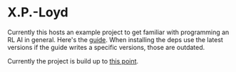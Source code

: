 # X.P.-Loyd

Currently this hosts an example project to get familiar with programming an RL AI in general.
Here's the [guide].
When installing the deps use the latest versions if the guide writes a specific versions, those are outdated.

Currently the project is build up to [this point](<https://www.mlq.ai/deep-reinforcement-learning-for-trading-with-tensorflow-2-0/#:~:text=predict(actions%5B0%5D)-,Training%20the%20Model,-Now%20that%20we%27ve>).

[guide]: https://www.mlq.ai/deep-reinforcement-learning-for-trading-with-tensorflow-2-0/